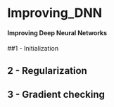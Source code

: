 # Improving_DNN
#### Improving Deep Neural Networks

<a name='1'></a> ##1 - Initialization
 ## 2 - Regularization
 ## 3 - Gradient checking


